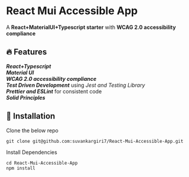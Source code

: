 # React Mui Accessible App

A **React+MaterialUI+Typescript starter** with **WCAG 2.0 accessibility compliance**

## 🔥 Features
***React+Typescript*** <br/>
***Material UI***<br/>
***WCAG 2.0 accessibility compliance***<br/>
***Test Driven Development*** using *Jest and Testing Library*<br/>
***Prettier and ESLint*** for consistent code <br/>
***Solid Principles***

## 🚀 Installation

Clone the below repo
```
git clone git@github.com:suvankargiri7/React-Mui-Accessible-App.git
```

Install Dependencies
```
cd React-Mui-Accessible-App
npm install
```



